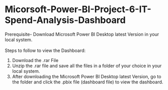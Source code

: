 # Micorsoft-Power-BI-Project-6-IT-Spend-Analysis-Dashboard

Prerequisite- Download Microsoft Power BI Desktop latest Version in your local system.                                                                                                                                                                                                                                                                                 
</br>
Steps to follow to view the Dashboard:
1) Download the .rar File
2) Unzip the .rar file and save all the files in a folder of your choice in your local system.
3) After downloading the Microsoft Power BI Desktop latest Version, go to the folder and click the .pbix file (dashboard file) to view the dashboard.
